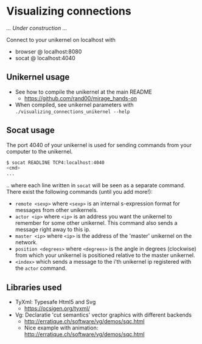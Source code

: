 
# Visualizing connections

*... Under construction ...*

Connect to your unikernel on localhost with
* browser @ localhost:8080
* socat @ localhost:4040

## Unikernel usage
* See how to compile the unikernel at the main README 
  * https://github.com/rand00/mirage_hands-on 
* When compiled, see unikernel parameters with `./visualizing_connections_unikernel --help`

## Socat usage

The port 4040 of your unikernel is used for sending commands from your
computer to the unikernel.

```bash
$ socat READLINE TCP4:localhost:4040
<cmd>
...
```
.. where each line written in `socat` will be seen as a separate command. 
There exist the following commands (until you add more!):
* `remote <sexp>` where `<sexp>` is an internal s-expression format for 
  messages from other unikernels.
* `actor <ip>` where `<ip>` is an address you want the unikernel to remember
  for some other unikernel. This command also sends a message right away
  to this ip.
* `master <ip>` where `<ip>` is the address of the 'master' unikernel on the
  network.
* `position <degrees>` where `<degrees>` is the angle in degrees (clockwise) from 
  which your unikernel is positioned relative to the master unikernel.
* `<index>` which sends a message to the i'th unikernel ip registered with 
  the `actor` command.

## Libraries used

* TyXml: Typesafe Html5 and Svg
  * https://ocsigen.org/tyxml/ 
* Vg: Declaratie 'cut semantics' vector graphics with different backends
  * http://erratique.ch/software/vg/demos/sqc.html
  * Nice example with animation: http://erratique.ch/software/vg/demos/sqc.html

